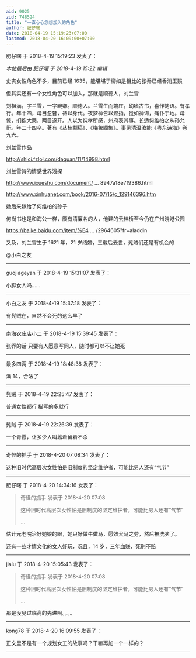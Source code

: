 ```yaml
---
aid: 9025
zid: 748524
title: "一直心心念想加入的角色"
author: 肥仔曙
date: 2018-04-19 15:19:23+07:00
lastmod: 2018-04-20 16:09:00+07:00
---
```


肥仔曙 于 2018-4-19 15:19:23 发表了：

_本帖最后由 肥仔曙 于 2018-4-19 15:22 编辑_

史实女性角色不多，目前已经 1635，能堪堪于柳如是相比的张乔已经香消玉殒

但其实还有一个女性角色可以加入，那就是顺德人，刘兰雪

刘祖满，字兰雪，一字畹卿。顺德人。兰雪生而端庄，幼嗜古书，喜作韵语。有孝行。年十四，母目忽瞽，祷以身代。夜梦神告以燃指，觉如神诲，痛仆于地。母惊，扪抱大哭，两目遂开。人以为纯孝所感，州府表其事。长适何维柏之从孙允衎。年二十四卒。著有《丛桂剩稿》、《梅妆阁集》。事见清温汝能《粤东诗海》卷九六。

刘兰雪作品

http://shici.fzlol.com/daquan/11/14998.html

刘兰雪诗的情感世界浅探

http://www.ixueshu.com/document/ ... 8947a18e7f9386.html

http://www.xinhuanet.com/book/2016-07/15/c_129146396.htm

她后来嫁给了何维柏的孙子

何尚书也是和海公一样，颇有清廉名的人，他建的云桂桥至今仍在广州晓港公园

https://baike.baidu.com/item/%E4 ... /2964605?fr=aladdin

又及，刘兰雪生于 1621 年，21 岁结婚，三载后去世，髡贼们还是有机会的

@小白之友

---

guojiageyan 于 2018-4-19 15:31:07 发表了：

小脚女人吗……

---

小白之友 于 2018-4-19 15:37:18 发表了：

有髡贼在，自然不会死的这么早了

---

南海农庄店小二 于 2018-4-19 15:39:45 发表了：

张乔的话 只要有人愿意写同人，随时都可以不让她死

---

最多四两 于 2018-4-19 18:48:38 发表了：

满 14，合法了

---

髡贼 于 2018-4-19 22:25:47 发表了：

普通女性都行 描写的多就行

---

髡贼 于 2018-4-19 22:26:39 发表了：

一个青霞，让多少人叫嚣着留着不杀

---

奇怪的抓手 于 2018-4-20 07:08:34 发表了：

这种旧时代高层次女性怕是旧制度的坚定维护者，可能比男人还有“气节”

---

肥仔曙 于 2018-4-20 14:34:16 发表了：

> 奇怪的抓手 发表于 2018-4-20 07:08
>
> 这种旧时代高层次女性怕是旧制度的坚定维护者，可能比男人还有“气节”
>
> ...

估计元老院治好她娘的眼，她只好做牛做马，愿效犬马之劳，然后被洗脑了。

还有一些才情文化的女人好玩，况且，14 岁，三年血赚，死刑不赔

---

jialu 于 2018-4-20 15:05:43 发表了：

> 奇怪的抓手 发表于 2018-4-20 07:08
>
> 这种旧时代高层次女性怕是旧制度的坚定维护者，可能比男人还有“气节”
>
> ...

那是没见过临高的先进啊。。。。

---

kong78 于 2018-4-20 16:09:55 发表了：

正文里不是有一个规划女工的故事吗？干嘛再加一个一样的？

---
